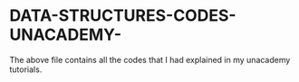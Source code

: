 # DATA-STRUCTURES-CODES-UNACADEMY-
The above file contains all the codes that I had explained in my unacademy tutorials. 
